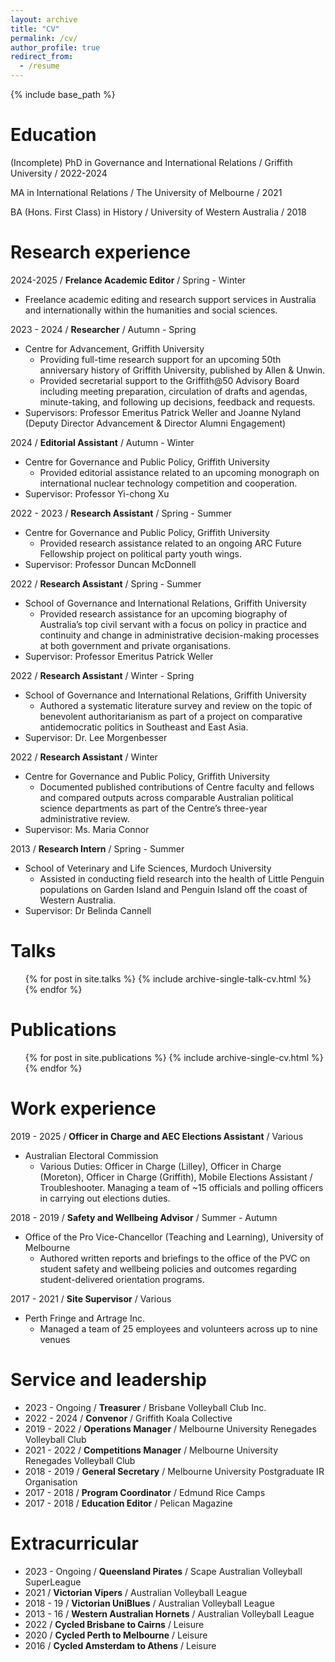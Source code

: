 ```yaml
---
layout: archive
title: "CV"
permalink: /cv/
author_profile: true
redirect_from:
  - /resume
---
```


{% include base_path %}

Education
======
(Incomplete) PhD in Governance and International Relations / Griffith University / 2022-2024

MA in International Relations / The University of Melbourne / 2021

BA (Hons. First Class) in History / University of Western Australia / 2018  


Research experience
======
2024-2025 / **Frelance Academic Editor** / Spring - Winter
  *   Freelance academic editing and research support services in Australia and internationally within the humanities and social sciences.
      
2023 - 2024 / **Researcher** / Autumn - Spring
  * Centre for Advancement, Griffith University
    * Providing full-time research support for an upcoming 50th anniversary history of Griffith University, published by Allen & Unwin.
    * Provided secretarial support to the Griffith@50 Advisory Board including meeting preparation, circulation of drafts and agendas, minute-taking, and following up decisions, feedback and requests.
  * Supervisors: Professor Emeritus Patrick Weller and Joanne Nyland (Deputy Director Advancement & Director Alumni Engagement)

2024 / **Editorial Assistant** / Autumn - Winter
  * Centre for Governance and Public Policy, Griffith University  
    * Provided editorial assistance related to an upcoming monograph on international nuclear technology competition and cooperation.
 * Supervisor: Professor Yi-chong Xu

2022 - 2023 / **Research Assistant** / Spring - Summer
  * Centre for Governance and Public Policy, Griffith University  
    * Provided research assistance related to an ongoing ARC Future Fellowship project on political party youth wings.
 * Supervisor: Professor Duncan McDonnell 
 
2022 / **Research Assistant** / Spring - Summer   
  * School of Governance and International Relations, Griffith University  
    * Provided research assistance for an upcoming biography of Australia’s top civil servant with a focus on policy in practice and continuity and change in administrative decision-making processes at both government and private organisations.
 * Supervisor: Professor Emeritus Patrick Weller  
    
2022 / **Research Assistant** / Winter - Spring 
  * School of Governance and International Relations, Griffith University
    * Authored a systematic literature survey and review on the topic of benevolent authoritarianism as part of a project on comparative antidemocratic politics in Southeast and East Asia.
  * Supervisor: Dr. Lee Morgenbesser  
   
2022 / **Research Assistant** / Winter 
  * Centre for Governance and Public Policy, Griffith University
    * Documented published contributions of Centre faculty and fellows and compared outputs across comparable Australian political science departments as part of the Centre’s three-year administrative review.
  * Supervisor: Ms. Maria Connor  

2013 / **Research Intern** / Spring - Summer
  * School of Veterinary and Life Sciences, Murdoch University
    * Assisted in conducting field research into the health of Little Penguin populations on Garden Island and Penguin Island off the coast of Western Australia.
  * Supervisor: Dr Belinda Cannell 

Talks
======
  <ul>{% for post in site.talks %}
    {% include archive-single-talk-cv.html %}
  {% endfor %}</ul>

Publications
======
  <ul>{% for post in site.publications %}
    {% include archive-single-cv.html %}
  {% endfor %}</ul>

Work experience
======
2019 - 2025 / **Officer in Charge and AEC Elections Assistant** / Various
 * Australian Electoral Commission
   *  Various Duties: Officer in Charge (Lilley), Officer in Charge (Moreton), Officer in Charge (Griffith), Mobile Elections Assistant / Troubleshooter. Managing a team of ~15 officials and polling officers in carrying out elections duties.
 
 2018 - 2019 / **Safety and Wellbeing Advisor** / Summer - Autumn
 * Office of the Pro Vice-Chancellor (Teaching and Learning), University of Melbourne
   * Authored written reports and briefings to the office of the PVC on student safety and wellbeing policies and outcomes regarding student-delivered orientation programs.

 2017 - 2021 / **Site Supervisor** / Various
 * Perth Fringe and Artrage Inc.
    * Managed a team of 25 employees and volunteers across up to nine venues 
  
Service and leadership
======
* 2023 - Ongoing / **Treasurer** / Brisbane Volleyball Club Inc.
* 2022 - 2024 / **Convenor** / Griffith Koala Collective
* 2019 - 2022 / **Operations Manager** / Melbourne University Renegades Volleyball Club 
* 2021 - 2022 / **Competitions Manager** / Melbourne University Renegades Volleyball Club 
* 2018 - 2019 / **General Secretary** / Melbourne University Postgraduate IR Organisation 
* 2017 - 2018 / **Program Coordinator** / Edmund Rice Camps
* 2017 - 2018 / **Education Editor** / Pelican Magazine

Extracurricular
======
* 2023 - Ongoing / **Queensland Pirates** / Scape Australian Volleyball SuperLeague
* 2021 / **Victorian Vipers** / Australian Volleyball League
* 2018 - 19 / **Victorian UniBlues** / Australian Volleyball League
* 2013 - 16 / **Western Australian Hornets** / Australian Volleyball League
* 2022 / **Cycled Brisbane to Cairns** / Leisure
* 2020 / **Cycled Perth to Melbourne** / Leisure
* 2016 / **Cycled Amsterdam to Athens** / Leisure
